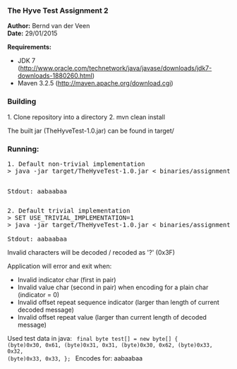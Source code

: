 <h3>The Hyve Test Assignment 2</h3>

<b>Author:</b> Bernd van der Veen
<br />
<b>Date:</b> 29/01/2015

<b>Requirements:</b>
- JDK 7 (http://www.oracle.com/technetwork/java/javase/downloads/jdk7-downloads-1880260.html)
- Maven 3.2.5 (http://maven.apache.org/download.cgi)

<h3>Building</h3>
1. Clone repository into a directory
2. mvn clean install

The built jar (TheHyveTest-1.0.jar) can be found in target/

<h3>Running:</h3>
<pre>
1. Default non-trivial implementation  
> java -jar target/TheHyveTest-1.0.jar < binaries/assignmentTestData.bin 2> binaries/assignmentTestData-NonTrivial.bin

Stdout: aabaabaa
</pre>

<pre>
2. Default trivial implementation
> SET USE_TRIVIAL_IMPLEMENTATION=1
> java -jar target/TheHyveTest-1.0.jar < binaries/assignmentTestData.bin 2> binaries/assignmentTestData-Trivial.bin

Stdout: aabaabaa
</pre>
Invalid characters will be decoded / recoded as '?' (0x3F)

Application will error and exit when:
- Invalid indicator char (first in pair)
- Invalid value char (second in pair) when encoding for a plain char (indicator = 0)
- Invalid offset repeat sequence indicator (larger than length of current decoded message)
- Invalid offset repeat value (larger than current length of decoded message)

Used test data in java:
<code>
final byte test[] = new byte[] { 
	(byte)0x30, 0x61, 
    (byte)0x31, 0x31,
    (byte)0x30, 0x62,
    (byte)0x33, 0x32,
    (byte)0x33, 0x33,
};
</code>
Encodes for: aabaabaa
